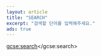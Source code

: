 ```yaml
---
layout: article
title: "SEARCH"
excerpt: "검색할 단어를 입력해주세요."
ads: true
---
```

<script>
  (function() {
    var cx = '000761941631299476200:yr0m9yke2zq';
    var gcse = document.createElement('script');
    gcse.type = 'text/javascript';
    gcse.async = true;
    gcse.src = (document.location.protocol == 'https:' ? 'https:' : 'http:') +
        '//cse.google.com/cse.js?cx=' + cx;
    var s = document.getElementsByTagName('script')[0];
    s.parentNode.insertBefore(gcse, s);
  })();
</script>
<gcse:search></gcse:search>
